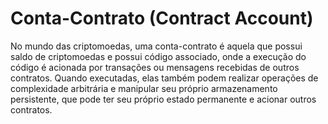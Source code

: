 # Conta-Contrato (Contract Account)

No mundo das criptomoedas, uma conta-contrato é aquela que possui saldo de criptomoedas e possui código associado, onde a execução do código é acionada por transações ou mensagens recebidas de outros contratos. Quando executadas, elas também podem realizar operações de complexidade arbitrária e manipular seu próprio armazenamento persistente, que pode ter seu próprio estado permanente e acionar outros contratos.
